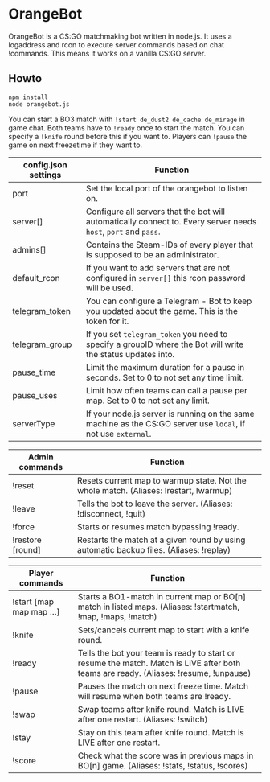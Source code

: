 # OrangeBot
OrangeBot is a CS:GO matchmaking bot written in node.js. It uses a logaddress and rcon to execute server commands based on chat !commands. This means it works on a vanilla CS:GO server.

## Howto
```
npm install
node orangebot.js
```
You can start a BO3 match with `!start de_dust2 de_cache de_mirage` in game chat. Both teams have to `!ready` once to start the match. You can specify a `!knife` round before this if you want to. Players can `!pause` the game on next freezetime if they want to.

| config.json settings   | Function                                                                                                                              |
|------------------------|---------------------------------------------------------------------------------------------------------------------------------------|
| port                   | Set the local port of the orangebot to listen on.                                                                                     |
| server[]               | Configure all servers that the bot will automatically connect to. Every server needs `host`, `port` and `pass`.                       |
| admins[]               | Contains the Steam-IDs of every player that is supposed to be an administrator.                                                       |
| default_rcon           | If you want to add servers that are not configured in `server[]` this rcon password will be used.                                     |
| telegram_token         | You can configure a Telegram - Bot to keep you updated about the game. This is the token for it.                                      |
| telegram_group         | If you set `telegram_token` you need to specify a groupID where the Bot will write the status updates into.                           |
| pause_time             | Limit the maximum duration for a pause in seconds. Set to 0 to not set any time limit.                                                |
| pause_uses             | Limit how often teams can call a pause per map. Set to 0 to not set any limit.                                                        |
| serverType             | If your node.js server is running on the same machine as the CS:GO server use `local`, if not use `external`.                         |

| Admin commands         | Function                                                                                                                              |
|------------------------|---------------------------------------------------------------------------------------------------------------------------------------|
| !reset                 | Resets current map to warmup state. Not the whole match. (Aliases: !restart, !warmup)                                                 |
| !leave                 | Tells the bot to leave the server. (Aliases: !disconnect, !quit)                                                                      |
| !force                 | Starts or resumes match bypassing !ready.                                                                                             |
| !restore [round]       | Restarts the match at a given round by using automatic backup files. (Aliases: !replay)                                               |

| Player commands        | Function                                                                                                                              |
|------------------------|---------------------------------------------------------------------------------------------------------------------------------------|
| !start [map map map …] | Starts a BO1-match in current map or BO[n] match in listed maps. (Aliases: !startmatch, !map, !maps, !match)                          |
| !knife                 | Sets/cancels current map to start with a knife round.                                                                                 |
| !ready                 | Tells the bot your team is ready to start or resume the match. Match is LIVE after both teams are ready. (Aliases: !resume, !unpause) |
| !pause                 | Pauses the match on next freeze time. Match will resume when both teams are !ready.                                                   |
| !swap                  | Swap teams after knife round. Match is LIVE after one restart. (Aliases: !switch)                                                     |
| !stay                  | Stay on this team after knife round. Match is LIVE after one restart.                                                                 |
| !score                 | Check what the score was in previous maps in BO[n] game. (Aliases: !stats, !status, !scores)                                          |
